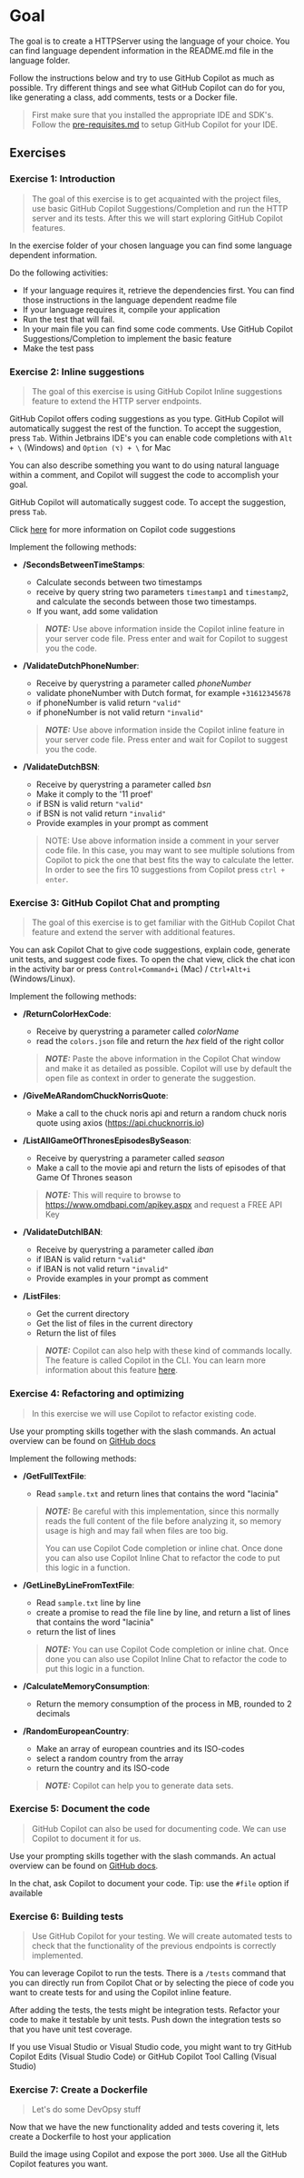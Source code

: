 # Goal

The goal is to create a HTTPServer using the language of your choice. You can find language dependent information in the README.md file in the language folder. 

Follow the instructions below and try to use GitHub Copilot as much as possible.
Try different things and see what GitHub Copilot can do for you, like generating a class, add comments, tests or a Docker file.

> First make sure that you installed the appropriate IDE and SDK's. Follow the [pre-requisites.md](../README.md#pre-requisites) to setup GitHub Copilot for your IDE.

## Exercises

### Exercise 1: Introduction

> The goal of this exercise is to get acquainted with the project files, use basic GitHub Copilot Suggestions/Completion and run the HTTP server and its tests. After this we will start exploring GitHub Copilot features. 

In the exercise folder of your chosen language you can find some language dependent information.

Do the following activities:
- If your language requires it, retrieve the dependencies first. You can find those instructions in the language dependent readme file
- If your language requires it, compile your application
- Run the test that will fail.
- In your main file you can find some code comments. Use GitHub Copilot Suggestions/Completion to implement the basic feature
- Make the test pass

### Exercise 2: Inline suggestions

>The goal of this exercise is using GitHub Copilot Inline suggestions feature to extend the HTTP server endpoints. 

GitHub Copilot offers coding suggestions as you type. GitHub Copilot will automatically suggest the rest of the function. To accept the suggestion, press `Tab`. Within Jetbrains IDE's you can enable code completions with `Alt + \` (Windows) and `Option (⌥) + \` for Mac 

You can also describe something you want to do using natural language within a comment, and Copilot will suggest the code to accomplish your goal.

GitHub Copilot will automatically suggest code. To accept the suggestion, press `Tab`.

Click [here](https://docs.github.com/en/copilot/using-github-copilot/getting-code-suggestions-in-your-ide-with-github-copilot#getting-code-suggestions-2) for more information on Copilot code suggestions


Implement the following methods:

- **/SecondsBetweenTimeStamps**:

  - Calculate seconds between two timestamps
  - receive by query string two parameters `timestamp1` and `timestamp2`, and calculate the seconds between those two timestamps.
  - If you want, add some validation

  > **_NOTE:_** Use above information inside the Copilot inline feature in your server code file. Press enter and wait for Copilot to suggest you the code.

- **/ValidateDutchPhoneNumber**:

  - Receive by querystring a parameter called *phoneNumber*
  - validate phoneNumber with Dutch format, for example `+31612345678`
  - if phoneNumber is valid return `"valid"`
  - if phoneNumber is not valid return `"invalid"`

  > **_NOTE:_** Use above information inside the Copilot inline feature in your server code file. Press enter and wait for Copilot to suggest you the code.

- **/ValidateDutchBSN**:

  - Receive by querystring a parameter called *bsn*
  - Make it comply to the '11 proef'
  - if BSN is valid return `"valid"`
  - if BSN is not valid return `"invalid"`
  - Provide examples in your prompt as comment

  > NOTE: Use above information inside a comment in your server code file. In this case, you may want to see multiple solutions from Copilot to pick the one that best fits the way to calculate the letter. In order to see the firs 10 suggestions from Copilot press `ctrl + enter`.

### Exercise 3: GitHub Copilot Chat and prompting

>The goal of this exercise is to get familiar with the GitHub Copilot Chat feature and extend the server with additional features.

You can ask Copilot Chat to give code suggestions, explain code, generate unit tests, and suggest code fixes. To open the chat view, click the chat icon in the activity bar or press `Control+Command+i` (Mac) / `Ctrl+Alt+i` (Windows/Linux).

Implement the following methods:

- **/ReturnColorHexCode**:

  - Receive by querystring a parameter called *colorName*
  - read the `colors.json` file and return the *hex* field of the right collor

  > **_NOTE:_** Paste the above information in the Copilot Chat window and make it as detailed as possible. Copilot will use by default the open file as context in order to generate the suggestion.

- **/GiveMeARandomChuckNorrisQuote**:

  - Make a call to the chuck noris api and return a random chuck noris quote using axios (https://api.chucknorris.io)

- **/ListAllGameOfThronesEpisodesBySeason**:

  - Receive by querystring a parameter called *season*
  - Make a call to the movie api and return the lists of episodes of that Game Of Thrones season

  > **_NOTE:_** This will require to browse to https://www.omdbapi.com/apikey.aspx and request a FREE API Key

- **/ValidateDutchIBAN**:

  - Receive by querystring a parameter called *iban*
  - if IBAN is valid return `"valid"`
  - if IBAN is not valid return `"invalid"`
  - Provide examples in your prompt as comment

- **/ListFiles**:

  - Get the current directory
  - Get the list of files in the current directory
  - Return the list of files

  > **_NOTE:_** Copilot can also help with these kind of commands locally. The feature is called Copilot in the CLI. You can learn more information about this feature [here](https://docs.github.com/en/copilot/github-copilot-in-the-cli/about-github-copilot-in-the-cli).


### Exercise 4: Refactoring and optimizing

> In this exercise we will use Copilot to refactor existing code. 

Use your prompting skills together with the slash commands. An actual overview can be found on [GitHub docs](https://docs.github.com/en/copilot/using-github-copilot/copilot-chat/github-copilot-chat-cheat-sheet?tool=jetbrains)

Implement the following methods:

- **/GetFullTextFile**:

  - Read `sample.txt` and return lines that contains the word "lacinia"

  > **_NOTE:_** Be careful with this implementation, since this normally reads the full content of the file before analyzing it, so memory usage is high and may fail when files are too big.
  >
  > You can use Copilot Code completion or inline chat. Once done you can also use Copilot Inline Chat to refactor the code to put this logic in a function.

- **/GetLineByLineFromTextFile**:

  - Read `sample.txt` line by line
  - create a promise to read the file line by line, and return a list of lines that contains the word "lacinia"
  - return the list of lines

  > **_NOTE:_** You can use Copilot Code completion or inline chat. Once done you can also use Copilot Inline Chat to refactor the code to put this logic in a function.

- **/CalculateMemoryConsumption**:

  - Return the memory consumption of the process in MB, rounded to 2 decimals

- **/RandomEuropeanCountry**:

  - Make an array of european countries and its ISO-codes
  - select a random country from the array
  - return the country and its ISO-code

  > **_NOTE:_** Copilot can help you to generate data sets.


### Exercise 5: Document the code

> GitHub Copilot can also be used for documenting code. We can use Copilot to document it for us. 

Use your prompting skills together with the slash commands. An actual overview can be found on [GitHub docs](https://docs.github.com/en/copilot/using-github-copilot/copilot-chat/github-copilot-chat-cheat-sheet?tool=jetbrains).

In the chat, ask Copilot to document your code. Tip: use the `#file` option if available

### Exercise 6: Building tests

> Use GitHub Copilot for your testing. We will create automated tests to check that the functionality of the previous endpoints is correctly implemented. 

You can leverage Copilot to run the tests. There is a `/tests` command that you can directly run from Copilot Chat or by selecting the piece of code you want to create tests for and using the Copilot inline feature.

After adding the tests, the tests might be integration tests. Refactor your code to make it testable by unit tests. Push down the integration tests so that you have unit test coverage.

If you use Visual Studio or Visual Studio code, you might want to try GitHub Copilot Edits (Visual Studio Code) or GitHub Copilot Tool Calling (Visual Studio)

### Exercise 7: Create a Dockerfile

> Let's do some DevOpsy stuff

Now that we have the new functionality added and tests covering it, lets create a Dockerfile to host your application

Build the image using Copilot and expose the port `3000`. Use all the GitHub Copilot features you want.